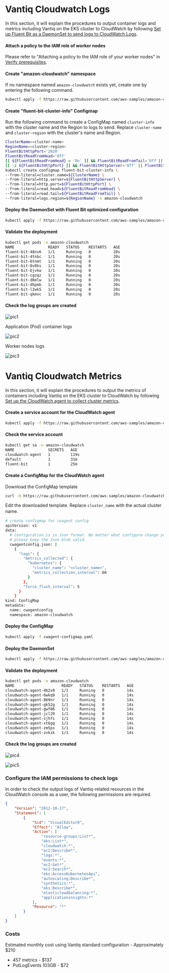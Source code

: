 # Vantiq Cloudwatch Logs

In this section, it will explain the procedures to output container logs and metrics including Vantiq on the EKS cluster to CloudWatch by following [Set up Fluent Bit as a DaemonSet to send logs to CloudWatch Logs](https://docs.aws.amazon.com/AmazonCloudWatch/latest/monitoring/Container-Insights-setup-logs-FluentBit.html).  

#### Attach a policy to the IAM role of worker nodes
Please refer to "Attaching a policy to the IAM role of your worker nodes" in [Verify prerequisites](https://docs.aws.amazon.com/AmazonCloudWatch/latest/monitoring/Container-Insights-prerequisites.html).  

#### Create "amazon-cloudwatch" namespace

If no namespace named `amazon-cloudwatch` exists yet, create one by entering the following command.  
```sh
kubectl apply -f https://raw.githubusercontent.com/aws-samples/amazon-cloudwatch-container-insights/latest/k8s-deployment-manifest-templates/deployment-mode/daemonset/container-insights-monitoring/cloudwatch-namespace.yaml
```

#### Create "fluent-bit-cluster-info" Configmap
Run the following command to create a ConfigMap named `cluster-info` with the cluster name and the Region to logs to send. Replace `cluster-name` and `cluster-region` with the cluster's name and Region.  
```sh
ClusterName=<cluster-name>
RegionName=<cluster-region>
FluentBitHttpPort='2020'
FluentBitReadFromHead='Off'
[[ ${FluentBitReadFromHead} = 'On' ]] && FluentBitReadFromTail='Off'|| FluentBitReadFromTail='On'
[[ -z ${FluentBitHttpPort} ]] && FluentBitHttpServer='Off' || FluentBitHttpServer='On'
kubectl create configmap fluent-bit-cluster-info \
--from-literal=cluster.name=${ClusterName} \
--from-literal=http.server=${FluentBitHttpServer} \
--from-literal=http.port=${FluentBitHttpPort} \
--from-literal=read.head=${FluentBitReadFromHead} \
--from-literal=read.tail=${FluentBitReadFromTail} \
--from-literal=logs.region=${RegionName} -n amazon-cloudwatch
```

#### Deploy the DaemonSet with Fluent Bit optimized configuration
```sh
kubectl apply -f https://raw.githubusercontent.com/aws-samples/amazon-cloudwatch-container-insights/latest/k8s-deployment-manifest-templates/deployment-mode/daemonset/container-insights-monitoring/fluent-bit/fluent-bit.yaml
```

#### Validate the deployment
```sh
kubectl get pods -n amazon-cloudwatch
NAME               READY   STATUS    RESTARTS   AGE
fluent-bit-48nv6   1/1     Running   0          20s
fluent-bit-4tnbc   1/1     Running   0          20s
fluent-bit-6tnmt   1/1     Running   0          20s
fluent-bit-8v8ks   1/1     Running   0          20s
fluent-bit-bjvkw   1/1     Running   0          20s
fluent-bit-cgzqz   1/1     Running   0          20s
fluent-bit-d6mlw   1/1     Running   0          20s
fluent-bit-dhpmb   1/1     Running   0          20s
fluent-bit-l2wk5   1/1     Running   0          20s
fluent-bit-qkmvc   1/1     Running   0          20s
```

#### Check the log groups are created

![pic1](../../imgs/vantiq-cloudwatch/pic1.png)

Application (Pod) container logs  

![pic2](../../imgs/vantiq-cloudwatch/pic2.png)

Worker nodes logs  

![pic3](../../imgs/vantiq-cloudwatch/pic3.png)


# Vantiq Cloudwatch Metrics

In this section, it will explain the procedures to output the metrics of containers including Vantiq on the EKS cluster to CloudWatch by following [Set up the CloudWatch agent to collect cluster metrics](https://docs.aws.amazon.com/AmazonCloudWatch/latest/monitoring/Container-Insights-setup-metrics.html).  


#### Create a service account for the CloudWatch agent
```sh
kubectl apply -f https://raw.githubusercontent.com/aws-samples/amazon-cloudwatch-container-insights/latest/k8s-deployment-manifest-templates/deployment-mode/daemonset/container-insights-monitoring/cwagent/cwagent-serviceaccount.yaml
```

####  Check the service account
```sh
kubectl get sa -n amazon-cloudwatch
NAME               SECRETS   AGE
cloudwatch-agent   1         119s
default            1         31m
fluent-bit         1         25m
```

#### Create a ConfigMap for the CloudWatch agent

Download the ConfigMap template
```sh
curl -O https://raw.githubusercontent.com/aws-samples/amazon-cloudwatch-container-insights/latest/k8s-deployment-manifest-templates/deployment-mode/daemonset/container-insights-monitoring/cwagent/cwagent-configmap.yaml
```

Edit the downloaded template. Replace `cluster_name` with the actual cluster name. 　
```sh
# create configmap for cwagent config
apiVersion: v1
data:
  # Configuration is in Json format. No matter what configure change you make,
  # please keep the Json blob valid.
  cwagentconfig.json: |
    {
      "logs": {
        "metrics_collected": {
          "kubernetes": {
            "cluster_name": "<cluster_name>",
            "metrics_collection_interval": 60
          }
        },
        "force_flush_interval": 5
      }
    }
kind: ConfigMap
metadata:
  name: cwagentconfig
  namespace: amazon-cloudwatch
```

#### Deploy the ConfigMap
```sh
kubectl apply -f cwagent-configmap.yaml
```

#### Deploy the DaemonSet
```sh
kubectl apply -f https://raw.githubusercontent.com/aws-samples/amazon-cloudwatch-container-insights/latest/k8s-deployment-manifest-templates/deployment-mode/daemonset/container-insights-monitoring/cwagent/cwagent-daemonset.yaml
```

#### Validate the deployment
```sh
kubectl get pods -n amazon-cloudwatch
NAME                     READY   STATUS    RESTARTS   AGE
cloudwatch-agent-4b2x9   1/1     Running   0          14s
cloudwatch-agent-6wkq9   1/1     Running   0          14s
cloudwatch-agent-869nr   1/1     Running   0          14s
cloudwatch-agent-gk52g   1/1     Running   0          14s
cloudwatch-agent-gwf86   1/1     Running   0          14s
cloudwatch-agent-jcl29   1/1     Running   0          14s
cloudwatch-agent-sjhfs   1/1     Running   0          14s
cloudwatch-agent-xt6gq   1/1     Running   0          14s
cloudwatch-agent-zm5ps   1/1     Running   0          14s
cloudwatch-agent-zvkzk   1/1     Running   0          14s
```

#### Check the log groups are created

![pic4](../../imgs/vantiq-cloudwatch/pic4.png)

![pic5](../../imgs/vantiq-cloudwatch/pic5.png)


### Configure the IAM permissions to check logs

In order to check the output logs of Vantiq-related resources in the CloudWatch console as a user, the following permissions are required.  
```json
{
    "Version": "2012-10-17",
    "Statement": [
        {
            "Sid": "VisualEditor0",
            "Effect": "Allow",
            "Action": [
                "resource-groups:List*",
                "eks:List*",
                "cloudwatch:*",
                "ec2:Describe*",
                "logs:*",
                "events:*",
                "ec2:Get*",
                "ec2:Search*",
                "eks:AccessKubernetesApi",
                "autoscaling:Describe*",
                "synthetics:*",
                "eks:Describe*",
                "elasticloadbalancing:*",
                "applicationinsights:*"
            ],
            "Resource": "*"
        }
    ]
}
```

### Costs
Estimated monthly cost using Vantiq standard configuration - Approximately $210
- 457 metrics - $137
- PutLogEvents 103GB - $72
